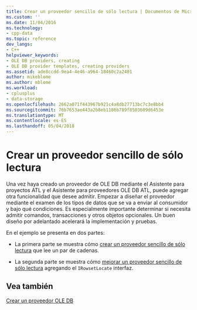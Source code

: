 ```yaml
---
title: Crear un proveedor sencillo de sólo lectura | Documentos de Microsoft
ms.custom: ''
ms.date: 11/04/2016
ms.technology:
- cpp-data
ms.topic: reference
dev_langs:
- C++
helpviewer_keywords:
- OLE DB providers, creating
- OLE DB provider templates, creating providers
ms.assetid: ade8ccdd-9ea4-4e46-a964-18460c2a2401
author: mikeblome
ms.author: mblome
ms.workload:
- cplusplus
- data-storage
ms.openlocfilehash: 2662a071f443967b921c4a8db27713bc7c3e8bb4
ms.sourcegitcommit: 76b7653ae443a2b8eb1186b789f8503609d6453e
ms.translationtype: MT
ms.contentlocale: es-ES
ms.lasthandoff: 05/04/2018
---
```

# <a name="creating-a-simple-read-only-provider"></a>Crear un proveedor sencillo de sólo lectura
Una vez haya creado un proveedor de OLE DB mediante el Asistente para proyectos ATL y el Asistente para proveedores OLE DB ATL, puede agregar otra funcionalidad que desee admitir. Empezar a diseñar el proveedor mediante el examen de los tipos de datos que se va a enviar al consumidor y bajo qué condiciones. Es especialmente importante determinar si necesita admitir comandos, transacciones y otros objetos opcionales. Un buen diseño por adelantado acelerará la implementación y pruebas.  
  
 En el ejemplo se presenta en dos partes:  
  
-   La primera parte se muestra cómo [crear un proveedor sencillo de sólo lectura](../../data/oledb/implementing-the-simple-read-only-provider.md) que lee un par de cadenas.  
  
-   La segunda parte se muestra cómo [mejorar un proveedor sencillo de sólo lectura](../../data/oledb/enhancing-the-simple-read-only-provider.md) agregando el `IRowsetLocate` interfaz.  
  
## <a name="see-also"></a>Vea también  
 [Crear un proveedor OLE DB](../../data/oledb/creating-an-ole-db-provider.md)